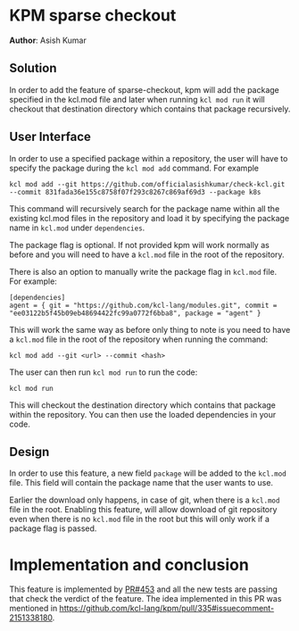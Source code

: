 # KPM sparse checkout

**Author**: Asish Kumar

## Solution

In order to add the feature of sparse-checkout, kpm will add the package specified in the kcl.mod file and later when running `kcl mod run` it will checkout that destination directory which contains that package recursively. 

## User Interface

In order to use a specified package within a repository, the user will have to specify the package during the `kcl mod add` command. For example

```
kcl mod add --git https://github.com/officialasishkumar/check-kcl.git --commit 831fada36e155c8758f07f293c8267c869af69d3 --package k8s
```

This command will recursively search for the package name within all the existing kcl.mod files in the repository and load it by specifying the package name in `kcl.mod` under `dependencies`.

The package flag is optional. If not provided kpm will work normally as before and you will need to have a `kcl.mod` file in the root of the repository. 

There is also an option to manually write the package flag in `kcl.mod` file. For example: 

```
[dependencies]
agent = { git = "https://github.com/kcl-lang/modules.git", commit = "ee03122b5f45b09eb48694422fc99a0772f6bba8", package = "agent" }
```

This will work the same way as before only thing to note is you need to have a `kcl.mod` file in the root of the repository when running the command: 

```
kcl mod add --git <url> --commit <hash>
```

The user can then run `kcl mod run` to run the code: 

`kcl mod run`

This will checkout the destination directory which contains that package within the repository. You can then use the loaded dependencies in your code.

## Design

In order to use this feature, a new field `package` will be added to the `kcl.mod` file. This field will contain the package name that the user wants to use. 

Earlier the download only happens, in case of git, when there is a `kcl.mod` file in the root. Enabling this feature, will allow download of git repository even when there is no `kcl.mod` file in the root but this will only work if a package flag is passed. 


# Implementation and conclusion

This feature is implemented by [PR#453](https://github.com/kcl-lang/kpm/pull/453) and all the new tests are passing that check the verdict of the feature. The idea implemented in this PR was mentioned in https://github.com/kcl-lang/kpm/pull/335#issuecomment-2151338180.  
